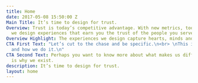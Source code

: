 ```yaml
---
title: Home
date: 2017-05-08 15:50:00 Z
Main Title: It’s time to design for trust.
Overview: Trust is today’s competitive advantage. With new metrics, tools and approaches
  we design experiences that earn you the trust of the people you serves as customers.
Overview Highlight: The experiences we design capture hearts, minds and wallets.
CTA First Text: "Let’s cut to the chase and be specific.\n<br> \nThis is what we do
  and how we do it.\n"
CTA Second Text: Perhaps you want to know more about what makes us different. This
  is why we exist.
description: It’s time to design for trust.
layout: home
---
```


